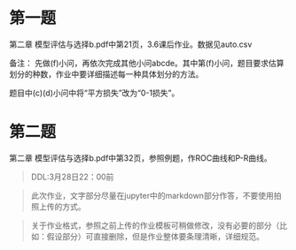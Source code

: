 # 第一题
第二章 模型评估与选择b.pdf中第21页，3.6课后作业。数据见auto.csv

备注：
先做(f)小问，再依次完成其他小问abcde。其中第(f)小问，题目要求估算划分的种数，作业中要详细描述每一种具体划分的方法。

题目中(c)(d)小问中将“平方损失”改为“0-1损失”。

# 第二题
第二章 模型评估与选择b.pdf中第32页，参照例题，作ROC曲线和P-R曲线。

>DDL:3月28日22：00前

>此次作业，文字部分尽量在jupyter中的markdown部分作答，不要使用拍照上传的方式。

>关于作业格式，参照之前上传的作业模板可稍做修改，没有必要的部分（比如：假设部分）可直接删除，但是作业整体要条理清晰，详细规范。
